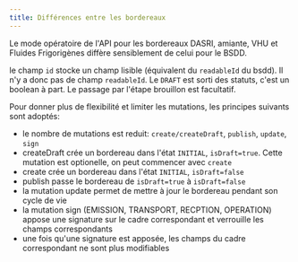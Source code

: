 ```yaml
---
title: Différences entre les bordereaux
---
```


Le mode opératoire de l'API pour les bordereaux DASRI, amiante, VHU et Fluides Frigorigènes diffère sensiblement de celui pour le BSDD.

le champ `id` stocke un champ lisible (équivalent du `readableId` du bsdd). Il n'y a donc pas de champ `readableId`.
Le `DRAFT` est sorti des statuts, c'est un boolean à part. Le passage par l'étape brouillon est facultatif.

Pour donner plus de flexibilité et limiter les mutations, les principes suivants sont adoptés:
- le nombre de mutations est reduit: `create/createDraft`, `publish`, `update`, `sign`
- createDraft crée un bordereau dans l'état `INITIAL`, `isDraft=true`. Cette mutation est optionelle, on peut commencer avec `create`
- create crée un bordereau dans l'état `INITIAL`, `isDraft=false`
- publish passe le bordereau de `isDraft=true` à `isDraft=false`
- la mutation update permet de mettre à jour le bordereau pendant son cycle de vie
- la mutation sign (EMISSION, TRANSPORT, RECPTION, OPERATION) appose une signature sur le cadre correspondant et verrouille les champs correspondants
- une fois qu'une signature est apposée, les champs du cadre correspondant ne sont plus modifiables
